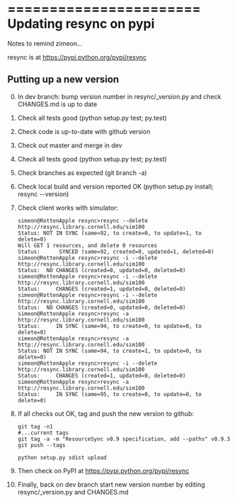 =======================
Updating resync on pypi
=======================

Notes to remind zimeon...

resync is at https://pypi.python.org/pypi/resync

Putting up a new version
------------------------

0. In dev branch: bump version number in resync/_version.py and check CHANGES.md is up to date
1. Check all tests good (python setup.py test; py.test)
2. Check code is up-to-date with github version
3. Check out master and merge in dev
4. Check all tests good (python setup.py test; py.test)
5. Check branches as expected (git branch -a)
6. Check local build and version reported OK (python setup.py install; resync --version)
7. Check client works with simulator:

   ```
   simeon@RottenApple resync>resync --delete http://resync.library.cornell.edu/sim100
   Status: NOT IN SYNC (same=92, to create=0, to update=1, to delete=0)
   Will GET 1 resources, and delete 0 resources
   Status:      SYNCED (same=92, created=0, updated=1, deleted=0)
   simeon@RottenApple resync>resync -i --delete http://resync.library.cornell.edu/sim100
   Status:  NO CHANGES (created=0, updated=0, deleted=0)
   simeon@RottenApple resync>resync -i --delete http://resync.library.cornell.edu/sim100
   Status:     CHANGES (created=1, updated=0, deleted=0)
   simeon@RottenApple resync>resync -i --delete http://resync.library.cornell.edu/sim100
   Status:  NO CHANGES (created=0, updated=0, deleted=0)
   simeon@RottenApple resync>resync -a http://resync.library.cornell.edu/sim100
   Status:     IN SYNC (same=94, to create=0, to update=0, to delete=0)
   simeon@RottenApple resync>resync -a http://resync.library.cornell.edu/sim100
   Status: NOT IN SYNC (same=94, to create=1, to update=0, to delete=0)
   simeon@RottenApple resync>resync -i --delete http://resync.library.cornell.edu/sim100
   Status:     CHANGES (created=1, updated=0, deleted=0)
   simeon@RottenApple resync>resync -a http://resync.library.cornell.edu/sim100
   Status:     IN SYNC (same=95, to create=0, to update=0, to delete=0)
    ```

8. If all checks out OK, tag and push the new version to github:

    ```
    git tag -n1
    #...current tags
    git tag -a -m "ResourceSync v0.9 specification, add --paths" v0.9.3
    git push --tags

    python setup.py sdist upload
    ```

9. Then check on PyPI at https://pypi.python.org/pypi/resync
10. Finally, back on dev branch start new version number by editing resync/_version.py and CHANGES.md

